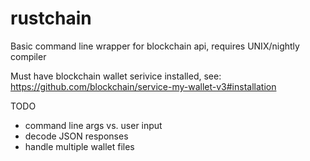 # rustchain
Basic command line wrapper for blockchain api, requires UNIX/nightly compiler

Must have blockchain wallet serivice installed, see: https://github.com/blockchain/service-my-wallet-v3#installation

TODO
- command line args vs. user input
- decode JSON responses
- handle multiple wallet files
